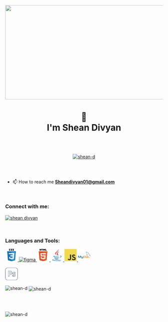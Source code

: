 <img width="900" height="300" src="https://miro.medium.com/v2/resize:fit:1400/1*X7Q84nkQN1DiFXC-rQLt9g.gif" align="center" alt="">

<h1 align="center">👋<br> I'm Shean Divyan</h1><br><br>
<p align="center"> <a href="https://github.com/ryo-ma/github-profile-trophy"><img src="https://github-profile-trophy.vercel.app/?username=shean-d" alt="shean-d" /></a> </p> <br><br>
<img src="https://i.pinimg.com/originals/e1/f3/41/e1f3413bf5036045713341394f617225.gif" width="400" align="right" alt="">



- 📫 How to reach me **Sheandivyan01@gmail.com**
<br>
<h3 align="left">Connect with me:</h3>
<p align="left">
<a href="https://fb.com/shean divyan" target="blank"><img align="center" src="https://raw.githubusercontent.com/rahuldkjain/github-profile-readme-generator/master/src/images/icons/Social/facebook.svg" alt="shean divyan" height="30" width="40" /></a>
</p>
<br>
<h3 align="left">Languages and Tools:</h3>
<p align="left"> <a href="https://www.w3schools.com/css/" target="_blank" rel="noreferrer"> <img src="https://raw.githubusercontent.com/devicons/devicon/master/icons/css3/css3-original-wordmark.svg" alt="css3" width="40" height="40"/> </a> <a href="https://www.figma.com/" target="_blank" rel="noreferrer"> <img src="https://www.vectorlogo.zone/logos/figma/figma-icon.svg" alt="figma" width="40" height="40"/> </a> <a href="https://www.w3.org/html/" target="_blank" rel="noreferrer"> <img src="https://raw.githubusercontent.com/devicons/devicon/master/icons/html5/html5-original-wordmark.svg" alt="html5" width="40" height="40"/> </a> <a href="https://www.java.com" target="_blank" rel="noreferrer"> <img src="https://raw.githubusercontent.com/devicons/devicon/master/icons/java/java-original.svg" alt="java" width="40" height="40"/> </a> <a href="https://developer.mozilla.org/en-US/docs/Web/JavaScript" target="_blank" rel="noreferrer"> <img src="https://raw.githubusercontent.com/devicons/devicon/master/icons/javascript/javascript-original.svg" alt="javascript" width="40" height="40"/> </a> <a href="https://www.mysql.com/" target="_blank" rel="noreferrer"> <img src="https://raw.githubusercontent.com/devicons/devicon/master/icons/mysql/mysql-original-wordmark.svg" alt="mysql" width="40" height="40"/> </a> <a href="https://www.photoshop.com/en" target="_blank" rel="noreferrer"> <br><br> <img src="https://raw.githubusercontent.com/devicons/devicon/master/icons/photoshop/photoshop-line.svg" alt="photoshop" width="40" height="40"/> </a> </p>


<p><img align="left" src="https://github-readme-stats.vercel.app/api/top-langs?username=shean-d&show_icons=true&locale=en&layout=compact" alt="shean-d" /></p>

<p>&nbsp;<img align="center" src="https://github-readme-stats.vercel.app/api?username=shean-d&show_icons=true&locale=en" alt="shean-d" /></p>

<br><br>
<p><img align="center" src="https://github-readme-streak-stats.herokuapp.com/?user=shean-d&" alt="shean-d" /></p>

